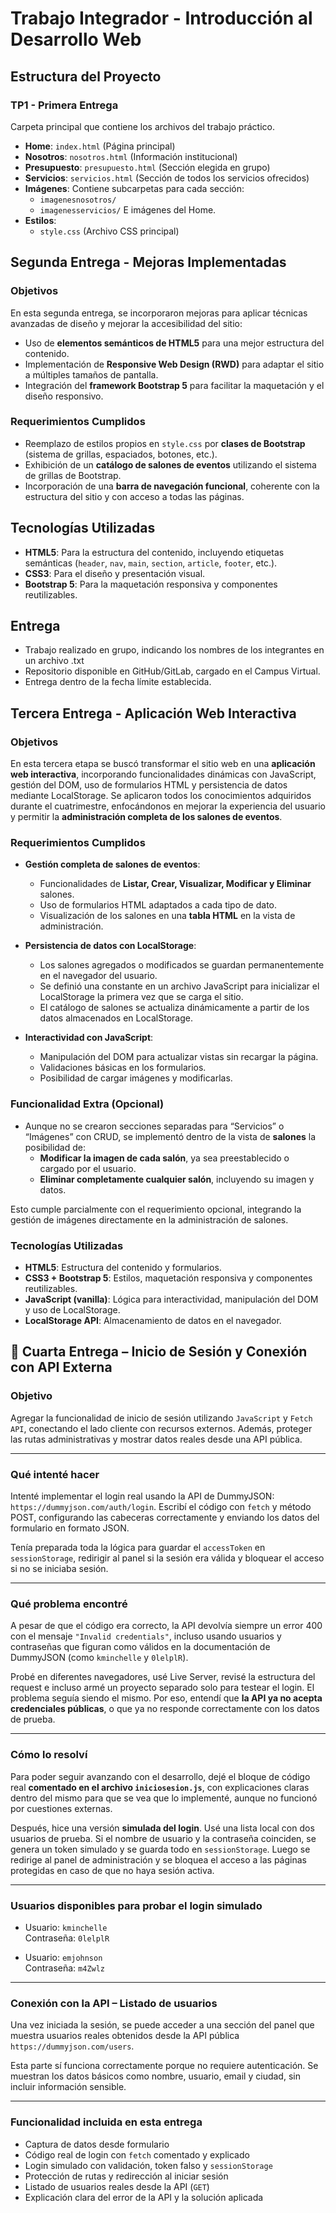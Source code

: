 # Trabajo Integrador - Introducción al Desarrollo Web

## Estructura del Proyecto

### TP1 - Primera Entrega
Carpeta principal que contiene los archivos del trabajo práctico.

- **Home**: `index.html` (Página principal)
- **Nosotros**: `nosotros.html` (Información institucional)
- **Presupuesto**: `presupuesto.html` (Sección elegida en grupo)
- **Servicios**: `servicios.html` (Sección de todos los servicios ofrecidos)
- **Imágenes**: Contiene subcarpetas para cada sección:
  - `imagenesnosotros/`
  - `imagenesservicios/` E imágenes del Home. 
- **Estilos**:
  - `style.css` (Archivo CSS principal)


  

## Segunda Entrega - Mejoras Implementadas

### Objetivos
En esta segunda entrega, se incorporaron mejoras para aplicar técnicas avanzadas de diseño y mejorar la accesibilidad del sitio:
- Uso de **elementos semánticos de HTML5** para una mejor estructura del contenido.
- Implementación de **Responsive Web Design (RWD)** para adaptar el sitio a múltiples tamaños de pantalla.
- Integración del **framework Bootstrap 5** para facilitar la maquetación y el diseño responsivo.

### Requerimientos Cumplidos
- Reemplazo de estilos propios en `style.css` por **clases de Bootstrap** (sistema de grillas, espaciados, botones, etc.).
- Exhibición de un **catálogo de salones de eventos** utilizando el sistema de grillas de Bootstrap.
- Incorporación de una **barra de navegación funcional**, coherente con la estructura del sitio y con acceso a todas las páginas.

## Tecnologías Utilizadas
- **HTML5**: Para la estructura del contenido, incluyendo etiquetas semánticas (`header`, `nav`, `main`, `section`, `article`, `footer`, etc.).
- **CSS3**: Para el diseño y presentación visual.
- **Bootstrap 5**: Para la maquetación responsiva y componentes reutilizables.

## Entrega
- Trabajo realizado en grupo, indicando los nombres de los integrantes en un archivo .txt
- Repositorio disponible en GitHub/GitLab, cargado en el Campus Virtual.
- Entrega dentro de la fecha límite establecida.




## Tercera Entrega - Aplicación Web Interactiva

### Objetivos
En esta tercera etapa se buscó transformar el sitio web en una **aplicación web interactiva**, incorporando funcionalidades dinámicas con JavaScript, gestión del DOM, uso de formularios HTML y persistencia de datos mediante LocalStorage. Se aplicaron todos los conocimientos adquiridos durante el cuatrimestre, enfocándonos en mejorar la experiencia del usuario y permitir la **administración completa de los salones de eventos**.

### Requerimientos Cumplidos
- **Gestión completa de salones de eventos**:
  - Funcionalidades de **Listar, Crear, Visualizar, Modificar y Eliminar** salones.
  - Uso de formularios HTML adaptados a cada tipo de dato.
  - Visualización de los salones en una **tabla HTML** en la vista de administración.

- **Persistencia de datos con LocalStorage**:
  - Los salones agregados o modificados se guardan permanentemente en el navegador del usuario.
  - Se definió una constante en un archivo JavaScript para inicializar el LocalStorage la primera vez que se carga el sitio.
  - El catálogo de salones se actualiza dinámicamente a partir de los datos almacenados en LocalStorage.

- **Interactividad con JavaScript**:
  - Manipulación del DOM para actualizar vistas sin recargar la página.
  - Validaciones básicas en los formularios.
  - Posibilidad de cargar imágenes y modificarlas.

### Funcionalidad Extra (Opcional)
- Aunque no se crearon secciones separadas para “Servicios” o “Imágenes” con CRUD, se implementó dentro de la vista de **salones** la posibilidad de:
  - **Modificar la imagen de cada salón**, ya sea preestablecido o cargado por el usuario.
  - **Eliminar completamente cualquier salón**, incluyendo su imagen y datos.

Esto cumple parcialmente con el requerimiento opcional, integrando la gestión de imágenes directamente en la administración de salones.

### Tecnologías Utilizadas
- **HTML5**: Estructura del contenido y formularios.
- **CSS3 + Bootstrap 5**: Estilos, maquetación responsiva y componentes reutilizables.
- **JavaScript (vanilla)**: Lógica para interactividad, manipulación del DOM y uso de LocalStorage.
- **LocalStorage API**: Almacenamiento de datos en el navegador.




## 🔷 Cuarta Entrega – Inicio de Sesión y Conexión con API Externa

### Objetivo

Agregar la funcionalidad de inicio de sesión utilizando `JavaScript` y `Fetch API`, conectando el lado cliente con recursos externos. Además, proteger las rutas administrativas y mostrar datos reales desde una API pública.

---

### Qué intenté hacer

Intenté implementar el login real usando la API de DummyJSON: `https://dummyjson.com/auth/login`. Escribí el código con `fetch` y método POST, configurando las cabeceras correctamente y enviando los datos del formulario en formato JSON.

Tenía preparada toda la lógica para guardar el `accessToken` en `sessionStorage`, redirigir al panel si la sesión era válida y bloquear el acceso si no se iniciaba sesión.

---

### Qué problema encontré

A pesar de que el código era correcto, la API devolvía siempre un error 400 con el mensaje `"Invalid credentials"`, incluso usando usuarios y contraseñas que figuran como válidos en la documentación de DummyJSON (como `kminchelle` y `0lelplR`).

Probé en diferentes navegadores, usé Live Server, revisé la estructura del request e incluso armé un proyecto separado solo para testear el login. El problema seguía siendo el mismo. Por eso, entendí que **la API ya no acepta credenciales públicas**, o que ya no responde correctamente con los datos de prueba.

---

### Cómo lo resolví

Para poder seguir avanzando con el desarrollo, dejé el bloque de código real **comentado en el archivo `iniciosesion.js`**, con explicaciones claras dentro del mismo para que se vea que lo implementé, aunque no funcionó por cuestiones externas.

Después, hice una versión **simulada del login**. Usé una lista local con dos usuarios de prueba. Si el nombre de usuario y la contraseña coinciden, se genera un token simulado y se guarda todo en `sessionStorage`. Luego se redirige al panel de administración y se bloquea el acceso a las páginas protegidas en caso de que no haya sesión activa.

---

### Usuarios disponibles para probar el login simulado

- Usuario: `kminchelle`  
  Contraseña: `0lelplR`  

- Usuario: `emjohnson`  
  Contraseña: `m4Zwlz`  

---

### Conexión con la API – Listado de usuarios

Una vez iniciada la sesión, se puede acceder a una sección del panel que muestra usuarios reales obtenidos desde la API pública `https://dummyjson.com/users`.

Esta parte sí funciona correctamente porque no requiere autenticación. Se muestran los datos básicos como nombre, usuario, email y ciudad, sin incluir información sensible.

---

### Funcionalidad incluida en esta entrega

- Captura de datos desde formulario
- Código real de login con `fetch` comentado y explicado
- Login simulado con validación, token falso y `sessionStorage`
- Protección de rutas y redirección al iniciar sesión
- Listado de usuarios reales desde la API (`GET`)
- Explicación clara del error de la API y la solución aplicada
